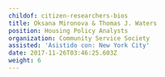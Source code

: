 ```yaml
---
childof: citizen-researchers-bios
title: Oksana Mironova & Thomas J. Waters
position: Housing Policy Analysts
organization: Community Service Society
assisted: 'Asistido con: New York City'
date: 2017-11-26T03:46:25.603Z
weight: 6
---
```


